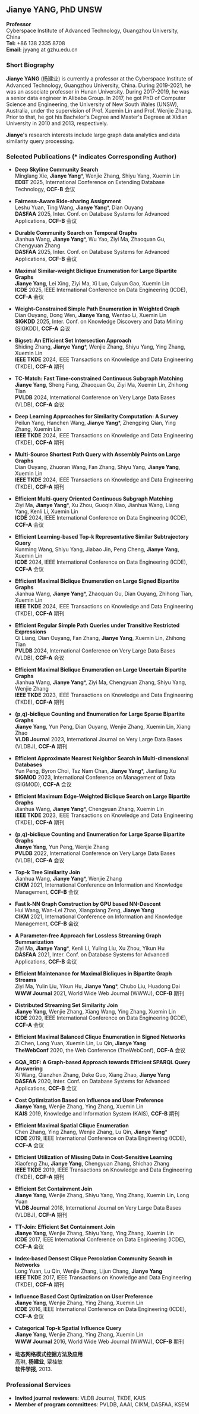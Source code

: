 ## Jianye YANG, PhD UNSW

**Professor**  
Cyberspace Institute of Advanced Technology, Guangzhou University, China  
**Tel:** +86 138 2335 8708  
**Email:** jyyang at gzhu.edu.cn  



### Short Biography

**Jianye YANG** (杨建业) is currently a professor at the Cyberspace Institute of Advanced Technology, Guangzhou University, China. 
During 2019-2021, he was an associate professor in Hunan University. During 2017-2019, he was a senior data engineer in Alibaba Group.
In 2017, he got PhD of Computer Science and Engineering, the University of New South Wales (UNSW), Australia, 
under the supervision of Prof. Xuemin Lin and Prof. Wenjie Zhang.
Prior to that, he got his Bachelor's Degree and Master's Degreee at Xidian University in 2010 and 2013, respectively.

**Jianye**'s research interests include large graph data analytics and data similarity query processing.


### Selected Publications (* indicates Corresponding Author)

- **Deep Skyline Community Search**  
  Minglang Xie, **Jianye Yang***, Wenjie Zhang, Shiyu Yang, Xuemin Lin  
  **EDBT** 2025, International Conference on Extending Database Technology, **CCF-B** 会议 

- **Fairness-Aware Ride-sharing Assignment**  
  Leshu Yuan, Ting Wang, **Jianye Yang***, Dian Ouyang  
  **DASFAA** 2025, Inter. Conf. on Database Systems for Advanced Applications, **CCF-B** 会议 

- **Durable Community Search on Temporal Graphs**  
  Jianhua Wang, **Jianye Yang***, Wu Yao, Ziyi Ma, Zhaoquan Gu, Chengyuan Zhang  
  **DASFAA** 2025, Inter. Conf. on Database Systems for Advanced Applications, **CCF-B** 会议 

- **Maximal Similar-weight Biclique Enumeration for Large Bipartite Graphs**  
  **Jianye Yang**, Lei Xing, Ziyi Ma, Xi Luo, Cuiyun Gao, Xuemin Lin  
  **ICDE** 2025, IEEE International Conference on Data Engineering (ICDE), **CCF-A** 会议

- **Weight-Constrained Simple Path Enumeration in Weighted Graph**  
  Dian Ouyang, Dong Wen, **Jianye Yang**, Wentao Li, Xuemin Lin  
  **SIGKDD** 2025, Inter. Conf. on Knowledge Discovery and Data Mining (SIGKDD), **CCF-A** 会议

- **Bigset: An Efficient Set Intersection Approach**  
  Shiding Zhang, **Jianye Yang***, Wenjie Zhang, Shiyu Yang, Ying Zhang, Xuemin Lin  
  **IEEE TKDE** 2024, IEEE Transactions on Knowledge and Data Engineering (TKDE), **CCF-A** 期刊

- **TC-Match: Fast Time-constrained Continuous Subgraph Matching**  
  **Jianye Yang**, Sheng Fang, Zhaoquan Gu, Ziyi Ma, Xuemin Lin, Zhihong Tian     
  **PVLDB** 2024, International Conference on Very Large Data Bases (VLDB), **CCF-A** 会议

- **Deep Learning Approaches for Similarity Computation: A Survey**  
  Peilun Yang, Hanchen Wang, **Jianye Yang***, Zhengping Qian, Ying Zhang, Xuemin Lin  
  **IEEE TKDE** 2024, IEEE Transactions on Knowledge and Data Engineering (TKDE), **CCF-A** 期刊

- **Multi-Source Shortest Path Query with Assembly Points on Large Graphs**    
  Dian Ouyang, Zhuoran Wang, Fan Zhang, Shiyu Yang, **Jianye Yang**, Xuemin Lin  
  **IEEE TKDE** 2024, IEEE Transactions on Knowledge and Data Engineering (TKDE), **CCF-A** 期刊

- **Efficient Multi-query Oriented Continuous Subgraph Matching**  
  Ziyi Ma, **Jianye Yang***, Xu Zhou, Guoqin Xiao, Jianhua Wang, Liang Yang, Kenli Li, Xuemin Lin  
  **ICDE** 2024, IEEE International Conference on Data Engineering (ICDE), **CCF-A** 会议

- **Efficient Learning-based Top-k Representative Similar Subtrajectory Query**  
  Kunming Wang, Shiyu Yang, Jiabao Jin, Peng Cheng, **Jianye Yang**, Xuemin Lin  
  **ICDE** 2024, IEEE International Conference on Data Engineering (ICDE), **CCF-A** 会议

- **Efficient Maximal Biclique Enumeration on Large Signed Bipartite Graphs**  
  Jianhua Wang, **Jianye Yang***, Zhaoquan Gu, Dian Ouyang, Zhihong Tian, Xuemin Lin  
  **IEEE TKDE** 2024, IEEE Transactions on Knowledge and Data Engineering (TKDE), **CCF-A** 期刊

- **Efficient Regular Simple Path Queries under Transitive Restricted Expressions**  
  Qi Liang, Dian Ouyang, Fan Zhang, **Jianye Yang**, Xuemin Lin, Zhihong Tian  
  **PVLDB** 2024, International Conference on Very Large Data Bases (VLDB), **CCF-A** 会议

- **Efficient Maximal Biclique Enumeration on Large Uncertain Bipartite Graphs**  
  Jianhua Wang, **Jianye Yang***, Ziyi Ma, Chengyuan Zhang, Shiyu Yang, Wenjie Zhang  
  **IEEE TKDE** 2023, IEEE Transactions on Knowledge and Data Engineering (TKDE), **CCF-A** 期刊

- **(p,q)-biclique Counting and Enumeration for Large Sparse Bipartite Graphs**  
  **Jianye Yang**, Yun Peng, Dian Ouyang, Wenjie Zhang, Xuemin Lin, Xiang Zhao  
  **VLDB Journal** 2023, International Journal on Very Large Data Bases (VLDBJ), **CCF-A** 期刊

- **Efficient Approximate Nearest Neighbor Search in Multi-dimensional Databases**   
  Yun Peng, Byron Choi, Tsz Nam Chan, **Jianye Yang***, Jianliang Xu  
  **SIGMOD** 2023, International Conference on Management of Data (SIGMOD), **CCF-A** 会议

- **Efficient Maximum Edge-Weighted Biclique Search on Large Bipartite Graphs**   
  Jianhua Wang, **Jianye Yang***, Chengyuan Zhang, Xuemin Lin  
  **IEEE TKDE** 2023, IEEE Transactions on Knowledge and Data Engineering (TKDE), **CCF-A** 期刊

- **(p,q)-biclique Counting and Enumeration for Large Sparse Bipartite Graphs**   
  **Jianye Yang**, Yun Peng, Wenjie Zhang  
  **PVLDB** 2022, International Conference on Very Large Data Bases (VLDB), **CCF-A** 会议  
  
- **Top-k Tree Similarity Join**   
  Jianhua Wang, **Jianye Yang***, Wenjie Zhang  
  **CIKM** 2021, International Conference on Information and Knowledge Management, **CCF-B** 会议 
  
- **Fast k-NN Graph Construction by GPU based NN-Descent**  
  Hui Wang, Wan-Lei Zhao, Xiangxiang Zeng, **Jianye Yang**  
  **CIKM** 2021, International Conference on Information and Knowledge Management, **CCF-B** 会议 
  
- **A Parameter-free Approach for Lossless Streaming Graph Summarization**  
  Ziyi Ma, **Jianye Yang***, Kenli Li, Yuling Liu, Xu Zhou, Yikun Hu  
  **DASFAA** 2021, Inter. Conf. on Database Systems for Advanced Applications, **CCF-B** 会议  
  
- **Efficient Maintenance for Maximal Bicliques in Bipartite Graph Streams**  
  Ziyi Ma, Yulin Liu, Yikun Hu, **Jianye Yang***, Chubo Liu, Huadong Dai  
  **WWW Journal** 2021, World Wide Web Journal (WWWJ), **CCF-B** 期刊
  
- **Distributed Streaming Set Similarity Join**  
  **Jianye Yang**, Wenjie Zhang, Xiang Wang, Ying Zhang, Xuemin Lin  
  **ICDE** 2020, IEEE International Conference on Data Engineering (ICDE), **CCF-A** 会议  
  
- **Efficient Maximal Balanced Clique Enumeration in Signed Networks**  
  Zi Chen, Long Yuan, Xuemin Lin, Lu Qin, **Jianye Yang**  
  **TheWebConf** 2020, the Web Conference (TheWebConf), **CCF-A** 会议
  
- **GQA_RDF: A Graph-based Approach towards Efficient SPARQL Query Answering**  
  Xi Wang, Qianzhen Zhang, Deke Guo, Xiang Zhao, **Jianye Yang**  
  **DASFAA** 2020, Inter. Conf. on Database Systems for Advanced Applications, **CCF-B** 会议  
  
- **Cost Optimization Based on Influence and User Preference**  
  **Jianye Yang**, Wenjie Zhang, Ying Zhang, Xuemin Lin  
  **KAIS** 2019, Knowledge and Information System (KAIS), **CCF-B** 期刊
  
- **Efficient Maximal Spatial Clique Enumeration**  
  Chen Zhang, Ying Zhang, Wenjie Zhang, Lu Qin, **Jianye Yang***  
  **ICDE** 2019, IEEE International Conference on Data Engineering (ICDE), **CCF-A** 会议  
  
- **Efficient Utilization of Missing Data in Cost-Sensitive Learning**  
  Xiaofeng Zhu, **Jianye Yang**, Chengyuan Zhang, Shichao Zhang  
  **IEEE TKDE** 2019, IEEE Transactions on Knowledge and Data Engineering (TKDE), **CCF-A** 期刊
  
- **Efficient Set Containment Join**  
  **Jianye Yang**, Wenjie Zhang, Shiyu Yang, Ying Zhang, Xuemin Lin, Long Yuan  
  **VLDB Journal** 2018, International Journal on Very Large Data Bases (VLDBJ), **CCF-A** 期刊
  
- **TT-Join: Efficient Set Containment Join**  
  **Jianye Yang**, Wenjie Zhang, Shiyu Yang, Ying Zhang, Xuemin Lin  
  **ICDE** 2017, IEEE International Conference on Data Engineering (ICDE), **CCF-A** 会议  
  
- **Index-based Densest Clique Percolation Community Search in Networks**  
  Long Yuan, Lu Qin, Wenjie Zhang, Lijun Chang, **Jianye Yang**  
  **IEEE TKDE** 2017, IEEE Transactions on Knowledge and Data Engineering (TKDE), **CCF-A** 期刊
  
- **Influence Based Cost Optimization on User Preference**  
  **Jianye Yang**, Wenjie Zhang, Ying Zhang, Xuemin Lin  
  **ICDE** 2016, IEEE International Conference on Data Engineering (ICDE), **CCF-A** 会议
  
- **Categorical Top-k Spatial Influence Query**  
  **Jianye Yang**, Wenjie Zhang, Ying Zhang, Xuemin Lin  
  **WWW Journal** 2016, World Wide Web Journal (WWWJ), **CCF-B** 期刊

- **动态网络模式挖掘方法及应用**  
  高琳, **杨建业**, 覃桂敏  
  **软件学报**, 2013.
  

### Professional Services

- **Invited journal reviewers**: 
  VLDB Journal, TKDE, KAIS
- **Member of program committees**:
  PVLDB, AAAI, CIKM, DASFAA, KSEM
